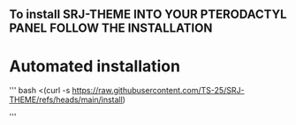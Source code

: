 ##  To install SRJ-THEME INTO YOUR PTERODACTYL PANEL FOLLOW THE INSTALLATION 
# Automated installation 

'''
bash <(curl -s https://raw.githubusercontent.com/TS-25/SRJ-THEME/refs/heads/main/install)

'''
